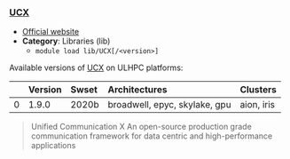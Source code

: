 ### [UCX](http://www.openucx.org/)

* [Official website](http://www.openucx.org/)
* __Category__: Libraries (lib)
    -  `module load lib/UCX[/<version>]`

Available versions of [UCX](http://www.openucx.org/) on ULHPC platforms:

|    | Version   | Swset   | Architectures                 | Clusters   |
|---:|:----------|:--------|:------------------------------|:-----------|
|  0 | 1.9.0     | 2020b   | broadwell, epyc, skylake, gpu | aion, iris |

> Unified Communication X An open-source production grade communication framework for data centric and high-performance applications
